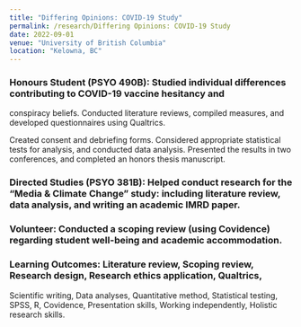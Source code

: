 ```yaml
---
title: "Differing Opinions: COVID-19 Study"
permalink: /research/Differing Opinions: COVID-19 Study
date: 2022-09-01
venue: "University of British Columbia"
location: "Kelowna, BC"
---
```


### Honours Student (PSYO 490B): Studied individual differences contributing to COVID-19 vaccine hesitancy and
conspiracy beliefs. Conducted literature reviews, compiled measures, and developed questionnaires using Qualtrics.

Created consent and debriefing forms. Considered appropriate statistical tests for analysis, and conducted data analysis. Presented the results in two conferences, and completed an honors thesis manuscript.

### Directed Studies (PSYO 381B): Helped conduct research for the “Media & Climate Change” study: including literature review, data analysis, and writing an academic IMRD paper.

### Volunteer: Conducted a scoping review (using Covidence) regarding student well-being and academic accommodation.

### Learning Outcomes: Literature review, Scoping review, Research design, Research ethics application, Qualtrics,
Scientific writing, Data analyses, Quantitative method, Statistical testing, SPSS, R, Covidence, Presentation skills,
Working independently, Holistic research skills.


